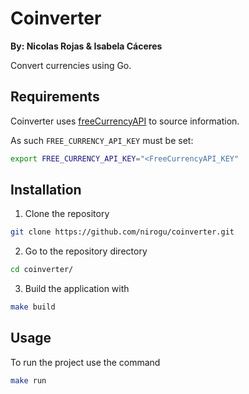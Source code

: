 # Coinverter

**By: Nicolas Rojas & Isabela Cáceres**

Convert currencies using Go.

## Requirements

Coinverter uses [freeCurrencyAPI](https://freecurrencyapi.com/) to source information. 

As such `FREE_CURRENCY_API_KEY` must be set:

```sh
export FREE_CURRENCY_API_KEY="<FreeCurrencyAPI_KEY"
```


## Installation
1. Clone the repository
  ```sh
  git clone https://github.com/nirogu/coinverter.git
  ```
   
2. Go to the repository directory
  ```sh
  cd coinverter/
  ```
   
3. Build the application with

   
  ```sh
  make build
  ```

## Usage

To run the project use the command

  ```sh
  make run
  ```

